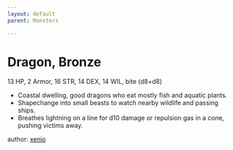 ```yaml
---
layout: default
parent: Monsters 

--- 
```

# Dragon, Bronze
13 HP, 2 Armor, 16 STR, 14 DEX, 14 WIL, bite (d8+d8)  
- Coastal dwelling, good dragons who eat mostly fish and aquatic plants.  
- Shapechange into small beasts to watch nearby wildlife and passing ships.  
- Breathes lightning on a line for d10 damage or repulsion gas in a cone, pushing victims away.  




author: [xenio](https://xenioinabottle.blogspot.com/2021/02/classic-monsters-for-cairnito-part-1.html) 


